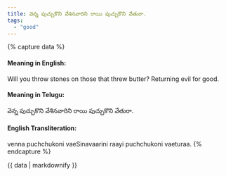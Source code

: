 ```yaml
---
title: వెన్న పుచ్చుకొని వేశినవారిని రాయి పుచ్చుకొని వేతురా.
tags:
  - "good"
---
```


{% capture data %}
#### Meaning in English:
Will you throw stones on those that threw butter?
Returning evil for good.

#### Meaning in Telugu:
వెన్న పుచ్చుకొని వేశినవారిని రాయి పుచ్చుకొని వేతురా.

#### English Transliteration:
venna puchchukoni vaeSinavaarini raayi puchchukoni vaeturaa.
{% endcapture %}

<div class="notice">{{ data | markdownify }}</div>

